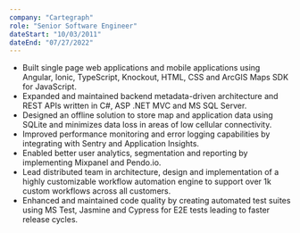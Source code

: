 ```yaml
---
company: "Cartegraph"
role: "Senior Software Engineer"
dateStart: "10/03/2011"
dateEnd: "07/27/2022"
---
```


- Built single page web applications and mobile applications using Angular, Ionic, TypeScript, Knockout, HTML, CSS and ArcGIS Maps SDK for JavaScript.
- Expanded and maintained backend metadata-driven architecture and REST APIs written in C#, ASP .NET MVC and MS SQL Server.
- Designed an offline solution to store map and application data using SQLite and minimizes data loss in areas of low cellular connectivity.
- Improved performance monitoring and error logging capabilities by integrating with Sentry and Application Insights.
- Enabled better user analytics, segmentation and reporting by implementing Mixpanel and Pendo.io.
- Lead distributed team in architecture, design and implementation of a highly customizable workflow automation engine to support over 1k custom workflows across all customers.
- Enhanced and maintained code quality by creating automated test suites using MS Test, Jasmine and Cypress for E2E tests leading to faster release cycles.
